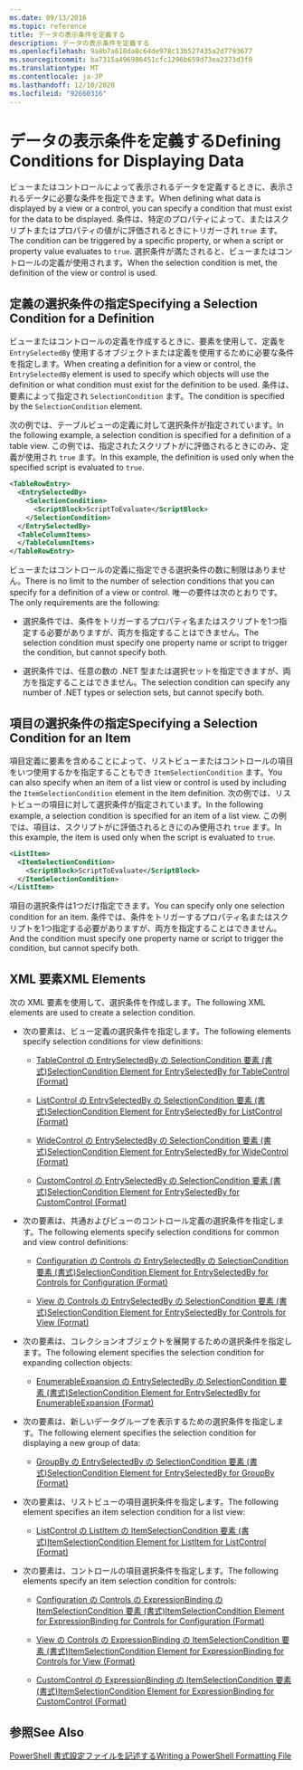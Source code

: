 ```yaml
---
ms.date: 09/13/2016
ms.topic: reference
title: データの表示条件を定義する
description: データの表示条件を定義する
ms.openlocfilehash: 9a8b7a618da8c64de978c13b527435a2d7793677
ms.sourcegitcommit: ba7315a496986451cfc1296b659d73ea2373d3f0
ms.translationtype: MT
ms.contentlocale: ja-JP
ms.lasthandoff: 12/10/2020
ms.locfileid: "92660316"
---
```

# <a name="defining-conditions-for-displaying-data"></a><span data-ttu-id="71732-103">データの表示条件を定義する</span><span class="sxs-lookup"><span data-stu-id="71732-103">Defining Conditions for Displaying Data</span></span>

<span data-ttu-id="71732-104">ビューまたはコントロールによって表示されるデータを定義するときに、表示されるデータに必要な条件を指定できます。</span><span class="sxs-lookup"><span data-stu-id="71732-104">When defining what data is displayed by a view or a control, you can specify a condition that must exist for the data to be displayed.</span></span> <span data-ttu-id="71732-105">条件は、特定のプロパティによって、またはスクリプトまたはプロパティの値がに評価されるときにトリガーされ `true` ます。</span><span class="sxs-lookup"><span data-stu-id="71732-105">The condition can be triggered by a specific property, or when a script or property value evaluates to `true`.</span></span> <span data-ttu-id="71732-106">選択条件が満たされると、ビューまたはコントロールの定義が使用されます。</span><span class="sxs-lookup"><span data-stu-id="71732-106">When the selection condition is met, the definition of the view or control is used.</span></span>

## <a name="specifying-a-selection-condition-for-a-definition"></a><span data-ttu-id="71732-107">定義の選択条件の指定</span><span class="sxs-lookup"><span data-stu-id="71732-107">Specifying a Selection Condition for a Definition</span></span>

<span data-ttu-id="71732-108">ビューまたはコントロールの定義を作成するときに、要素を使用して、定義を `EntrySelectedBy` 使用するオブジェクトまたは定義を使用するために必要な条件を指定します。</span><span class="sxs-lookup"><span data-stu-id="71732-108">When creating a definition for a view or control, the `EntrySelectedBy` element is used to specify which objects will use the definition or what condition must exist for the definition to be used.</span></span> <span data-ttu-id="71732-109">条件は、要素によって指定され `SelectionCondition` ます。</span><span class="sxs-lookup"><span data-stu-id="71732-109">The condition is specified by the `SelectionCondition` element.</span></span>

<span data-ttu-id="71732-110">次の例では、テーブルビューの定義に対して選択条件が指定されています。</span><span class="sxs-lookup"><span data-stu-id="71732-110">In the following example, a selection condition is specified for a definition of a table view.</span></span> <span data-ttu-id="71732-111">この例では、指定されたスクリプトがに評価されるときにのみ、定義が使用され `true` ます。</span><span class="sxs-lookup"><span data-stu-id="71732-111">In this example, the definition is used only when the specified script is evaluated to `true`.</span></span>

```xml
<TableRowEntry>
  <EntrySelectedBy>
    <SelectionCondition>
      <ScriptBlock>ScriptToEvaluate</ScriptBlock>
    </SelectionCondition>
  </EntrySelectedBy>
  <TableColumnItems>
  </TableColumnItems>
</TableRowEntry>

```

<span data-ttu-id="71732-112">ビューまたはコントロールの定義に指定できる選択条件の数に制限はありません。</span><span class="sxs-lookup"><span data-stu-id="71732-112">There is no limit to the number of selection conditions that you can specify for a definition of a view or control.</span></span> <span data-ttu-id="71732-113">唯一の要件は次のとおりです。</span><span class="sxs-lookup"><span data-stu-id="71732-113">The only requirements are the following:</span></span>

- <span data-ttu-id="71732-114">選択条件では、条件をトリガーするプロパティ名またはスクリプトを1つ指定する必要がありますが、両方を指定することはできません。</span><span class="sxs-lookup"><span data-stu-id="71732-114">The selection condition must specify one property name or script to trigger the condition, but cannot specify both.</span></span>

- <span data-ttu-id="71732-115">選択条件では、任意の数の .NET 型または選択セットを指定できますが、両方を指定することはできません。</span><span class="sxs-lookup"><span data-stu-id="71732-115">The selection condition can specify any number of .NET types or selection sets, but cannot specify both.</span></span>

## <a name="specifying-a-selection-condition-for-an-item"></a><span data-ttu-id="71732-116">項目の選択条件の指定</span><span class="sxs-lookup"><span data-stu-id="71732-116">Specifying a Selection Condition for an Item</span></span>

<span data-ttu-id="71732-117">項目定義に要素を含めることによって、リストビューまたはコントロールの項目をいつ使用するかを指定することもでき `ItemSelectionCondition` ます。</span><span class="sxs-lookup"><span data-stu-id="71732-117">You can also specify when an item of a list view or control is used by including the `ItemSelectionCondition` element in the item definition.</span></span> <span data-ttu-id="71732-118">次の例では、リストビューの項目に対して選択条件が指定されています。</span><span class="sxs-lookup"><span data-stu-id="71732-118">In the following example, a selection condition is specified for an item of a list view.</span></span> <span data-ttu-id="71732-119">この例では、項目は、スクリプトがに評価されるときにのみ使用され `true` ます。</span><span class="sxs-lookup"><span data-stu-id="71732-119">In this example, the item is used only when the script is evaluated to `true`.</span></span>

```xml
<ListItem>
  <ItemSelectionCondition>
    <ScriptBlock>ScriptToEvaluate</ScriptBlock>
  </ItemSelectionCondition>
</ListItem>

```

<span data-ttu-id="71732-120">項目の選択条件は1つだけ指定できます。</span><span class="sxs-lookup"><span data-stu-id="71732-120">You can specify only one selection condition for an item.</span></span> <span data-ttu-id="71732-121">条件では、条件をトリガーするプロパティ名またはスクリプトを1つ指定する必要がありますが、両方を指定することはできません。</span><span class="sxs-lookup"><span data-stu-id="71732-121">And the condition must specify one property name or script to trigger the condition, but cannot specify both.</span></span>

## <a name="xml-elements"></a><span data-ttu-id="71732-122">XML 要素</span><span class="sxs-lookup"><span data-stu-id="71732-122">XML Elements</span></span>

 <span data-ttu-id="71732-123">次の XML 要素を使用して、選択条件を作成します。</span><span class="sxs-lookup"><span data-stu-id="71732-123">The following XML elements are used to create a selection condition.</span></span>

- <span data-ttu-id="71732-124">次の要素は、ビュー定義の選択条件を指定します。</span><span class="sxs-lookup"><span data-stu-id="71732-124">The following elements specify selection conditions for view definitions:</span></span>

  - [<span data-ttu-id="71732-125">TableControl の EntrySelectedBy の SelectionCondition 要素 (書式)</span><span class="sxs-lookup"><span data-stu-id="71732-125">SelectionCondition Element for EntrySelectedBy for TableControl (Format)</span></span>](./selectioncondition-element-for-entryselectedby-for-tablecontrol-format.md)

  - [<span data-ttu-id="71732-126">ListControl の EntrySelectedBy の SelectionCondition 要素 (書式)</span><span class="sxs-lookup"><span data-stu-id="71732-126">SelectionCondition Element for EntrySelectedBy for ListControl (Format)</span></span>](./selectioncondition-element-for-entryselectedby-for-listcontrol-format.md)

  - [<span data-ttu-id="71732-127">WideControl の EntrySelectedBy の SelectionCondition 要素 (書式)</span><span class="sxs-lookup"><span data-stu-id="71732-127">SelectionCondition Element for EntrySelectedBy for WideControl (Format)</span></span>](./selectioncondition-element-for-entryselectedby-for-widecontrol-format.md)

  - [<span data-ttu-id="71732-128">CustomControl の EntrySelectedBy の SelectionCondition 要素 (書式)</span><span class="sxs-lookup"><span data-stu-id="71732-128">SelectionCondition Element for EntrySelectedBy for CustomControl (Format)</span></span>](./selectioncondition-element-for-entryselectedby-for-customcontrol-format.md)

- <span data-ttu-id="71732-129">次の要素は、共通およびビューのコントロール定義の選択条件を指定します。</span><span class="sxs-lookup"><span data-stu-id="71732-129">The following elements specify selection conditions for common and view control definitions:</span></span>

  - [<span data-ttu-id="71732-130">Configuration の Controls の EntrySelectedBy の SelectionCondition 要素 (書式)</span><span class="sxs-lookup"><span data-stu-id="71732-130">SelectionCondition Element for EntrySelectedBy for Controls for Configuration (Format)</span></span>](./selectioncondition-element-for-entryselectedby-for-controls-for-configuration-format.md)

  - [<span data-ttu-id="71732-131">View の Controls の EntrySelectedBy の SelectionCondition 要素 (書式)</span><span class="sxs-lookup"><span data-stu-id="71732-131">SelectionCondition Element for EntrySelectedBy for Controls for View (Format)</span></span>](./selectioncondition-element-for-entryselectedby-for-controls-for-view-format.md)

- <span data-ttu-id="71732-132">次の要素は、コレクションオブジェクトを展開するための選択条件を指定します。</span><span class="sxs-lookup"><span data-stu-id="71732-132">The following element specifies the selection condition for expanding collection objects:</span></span>

  - [<span data-ttu-id="71732-133">EnumerableExpansion の EntrySelectedBy の SelectionCondition 要素 (書式)</span><span class="sxs-lookup"><span data-stu-id="71732-133">SelectionCondition Element for EntrySelectedBy for EnumerableExpansion (Format)</span></span>](./selectioncondition-element-for-entryselectedby-for-enumerableexpansion-format.md)

- <span data-ttu-id="71732-134">次の要素は、新しいデータグループを表示するための選択条件を指定します。</span><span class="sxs-lookup"><span data-stu-id="71732-134">The following element specifies the selection condition for displaying a new group of data:</span></span>

  - [<span data-ttu-id="71732-135">GroupBy の EntrySelectedBy の SelectionCondition 要素 (書式)</span><span class="sxs-lookup"><span data-stu-id="71732-135">SelectionCondition Element for EntrySelectedBy for GroupBy (Format)</span></span>](./selectioncondition-element-for-entryselectedby-for-groupby-format.md)

- <span data-ttu-id="71732-136">次の要素は、リストビューの項目選択条件を指定します。</span><span class="sxs-lookup"><span data-stu-id="71732-136">The following element specifies an item selection condition for a list view:</span></span>

  - [<span data-ttu-id="71732-137">ListControl の ListItem の ItemSelectionCondition 要素 (書式)</span><span class="sxs-lookup"><span data-stu-id="71732-137">ItemSelectionCondition Element for ListItem for ListControl (Format)</span></span>](./itemselectioncondition-element-for-listitem-for-listcontrol-format.md)

- <span data-ttu-id="71732-138">次の要素は、コントロールの項目選択条件を指定します。</span><span class="sxs-lookup"><span data-stu-id="71732-138">The following elements specify an item selection condition for controls:</span></span>

  - [<span data-ttu-id="71732-139">Configuration の Controls の ExpressionBinding の ItemSelectionCondition 要素 (書式)</span><span class="sxs-lookup"><span data-stu-id="71732-139">ItemSelectionCondition Element for ExpressionBinding for Controls for Configuration (Format)</span></span>](./itemselectioncondition-element-for-expressionbinding-for-controls-for-configuration-format.md)

  - [<span data-ttu-id="71732-140">View の Controls の ExpressionBinding の ItemSelectionCondition 要素 (書式)</span><span class="sxs-lookup"><span data-stu-id="71732-140">ItemSelectionCondition Element for ExpressionBinding for Controls for View (Format)</span></span>](./itemselectioncondition-element-for-expressionbinding-for-controls-for-view-format.md)

  - [<span data-ttu-id="71732-141">CustomControl の ExpressionBinding の ItemSelectionCondition 要素 (書式)</span><span class="sxs-lookup"><span data-stu-id="71732-141">ItemSelectionCondition Element for ExpressionBinding for CustomControl (Format)</span></span>](./itemselectioncondition-element-for-expressionbinding-for-customcontrol-format.md)

## <a name="see-also"></a><span data-ttu-id="71732-142">参照</span><span class="sxs-lookup"><span data-stu-id="71732-142">See Also</span></span>

[<span data-ttu-id="71732-143">PowerShell 書式設定ファイルを記述する</span><span class="sxs-lookup"><span data-stu-id="71732-143">Writing a PowerShell Formatting File</span></span>](./writing-a-powershell-formatting-file.md)
